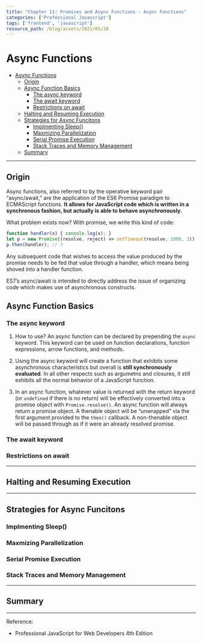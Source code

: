 ```yaml
---
title: "Chapter 11: Promises and Async Functions - Async Functions" 
categories: ['Professional Javascript']
tags: ['frontend', 'javascript']
resource_path: /blog/assets/2021/05/28
---
```


# Async Functions 

- [Async Functions](#async-functions)
  - [Origin](#origin)
  - [Async Function Basics](#async-function-basics)
    - [The async keyword](#the-async-keyword)
    - [The await keyword](#the-await-keyword)
    - [Restrictions on await](#restrictions-on-await)
  - [Halting and Resuming Execution](#halting-and-resuming-execution)
  - [Strategies for Async Funcitons](#strategies-for-async-funcitons)
    - [Implmenting Sleep()](#implmenting-sleep)
    - [Maxmizing Parallelization](#maxmizing-parallelization)
    - [Serial Promise Execution](#serial-promise-execution)
    - [Stack Traces and Memory Management](#stack-traces-and-memory-management)
  - [Summary](#summary)

---

## Origin

Async functions, also referred to by the operative keyword pair “async/await,” are the application of the ES6 Promise paradigm to ECMAScript functions. **It allows for JavaScript code which is written in a synchronous fashion, but actually is able to behave asynchronously.**

What problem exists now? With promise, we write this kind of code:

```js
function handler(x) { console.log(x); } 
let p = new Promise((resolve, reject) => setTimeout(resolve, 1000, 3));
p.then(handler); // 3
```

Any subsequent code that wishes to access the value produced by the promise needs to be fed that value through a handler, which means being shoved into a handler function.

ES7’s async/await is intended to directly address the issue of organizing code which makes use of asynchronous constructs.

## Async Function Basics

### The async keyword

1. How to use? An async function can be declared by prepending the `async` keyword. This keyword can be used on function declarations, function expressions, arrow functions, and methods.

2. Using the async keyword will create a function that exhibits some asynchronous characteristics but overall is **still synchronously evaluated**. In all other respects such as argumetns and closures, it still exhibits all the normal behavior of a JavaScript function.

3. In an async function, whatever value is returned with the return keyword (or `undefined` if there is no return) will be effectively converted into a promise object with `Promise.resolve()`. An async function will always return a promise object. A thenable object will be “unwrapped” via the first argument provided to the `then()` callback. A non-thenable object will be passed through as if it were an already resolved promise. 

### The await keyword

### Restrictions on await

---

## Halting and Resuming Execution

---

## Strategies for Async Funcitons

### Implmenting Sleep()

### Maxmizing Parallelization

### Serial Promise Execution

### Stack Traces and Memory Management

---

## Summary


---

Reference:

- Professional JavaScript for Web Developers 4th Edition
